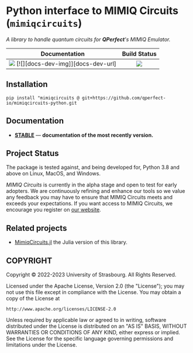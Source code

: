# Python interface to MIMIQ Circuits (`mimiqcircuits`)

*A library to handle quantum circuits for **QPerfect**'s MIMIQ Emulator.*

| **Documentation**                                                               | **Build Status**                                                                                |
|:-------------------------------------------------------------------------------:|:-----------------------------------------------------------------------------------------------:|
| [![][docs-stable-img]][docs-stable-url] [![][docs-dev-img]][docs-dev-url] | [![][GHA-img]][GHA-url] |

## Installation

```
pip install "mimiqcircuits @ git+https://github.com/qperfect-io/mimiqcircuits-python.git
````

## Documentation

- [**STABLE**][docs-stable-url] &mdash; **documentation of the most recently version.**

## Project Status

The package is tested against, and being developed for, Python 3.8 and above
on Linux, MacOS, and Windows.

*MIMIQ Circuits* is currently in the alpha stage and open to test for early
adopters. We are continuously refining and enhance our tools so we value any
feedback you may have to ensure that MIMIQ Circuits meets and exceeds your
expectations. If you want access to MIMIQ Circuits, we encourage you register
on [our website](https://qperfect.io/index.php/mimiq-circuits).

## Related projects

* [MimiqCircuits.jl](https://github.com/qperfect-io/MimiqCircuits.jl) the Julia version of this library.

## COPYRIGHT

Copyright © 2022-2023 University of Strasbourg. All Rights Reserved.

Licensed under the Apache License, Version 2.0 (the "License");
you may not use this file except in compliance with the License.
You may obtain a copy of the License at

    http://www.apache.org/licenses/LICENSE-2.0

Unless required by applicable law or agreed to in writing, software
distributed under the License is distributed on an "AS IS" BASIS,
WITHOUT WARRANTIES OR CONDITIONS OF ANY KIND, either express or implied.
See the License for the specific language governing permissions and
limitations under the License.

[docs-stable-img]: https://img.shields.io/badge/docs-stable-blue.svg
[docs-stable-url]: https://qperfect-io.github.io/mimiqcircuits-python/

[GHA-img]: https://github.com/qperfect-io/mimiqcircuits-python/workflows/test/badge.svg
[GHA-url]: https://github.com/qperfect-io/mimiqcircuits-python/actions?query=workflows/test
